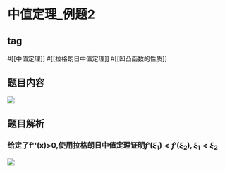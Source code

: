 # 中值定理_例题2
## tag
#[[中值定理]] #[[拉格朗日中值定理]] #[[凹凸函数的性质]]
## 题目内容
![](https://rgdz-img.oss-cn-hangzhou.aliyuncs.com/img/20211028083652.png)

## 题目解析
### 给定了f''(x)>0,使用拉格朗日中值定理证明$f'({\xi}_1)<f'({\xi}_2),{\xi}_1<{\xi}_2$
![](https://rgdz-img.oss-cn-hangzhou.aliyuncs.com/img/20211028085246.png)
